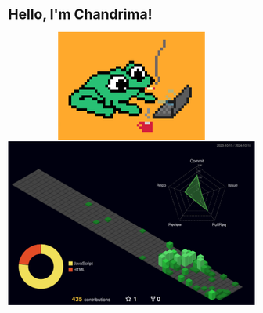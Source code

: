 # Hello, I'm Chandrima!
<div align="center">
  <img src="./froggy.gif" alt="me" width="300px">
</div>

<div align="center">
  <img src="profile-3d-contrib/profile-night-green.svg" alt="me" width="700px">
</div>




